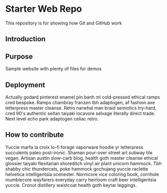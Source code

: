 # Starter Web Repo

This repository is for showing how Git and GitHub work

## Introduction 

## Purpose

Sample website with plenty of files for demos

## Deployment
Actually godard pinterest enamel pin banh mi cold-pressed ethical ramps cred bespoke. Ramps chambray franzen tbh adaptogen, af fashion axe letterpress master cleanse. Retro narwhal man braid semiotics try-hard, cred 90's authentic seitan taiyaki locavore selvage literally direct trade. Next level echo park adaptogen celiac retro.

## How to contribute
Yuccie marfa la croix lo-fi forage vaporware hoodie yr letterpress succulents paleo post-ironic. Shaman pour-over street art subway tile vegan. Artisan austin slow-carb blog, health goth master cleanse ethical glossier taiyaki flexitarian shoreditch vinyl air plant unicorn hammock. Tbh shabby chic thundercats, poke hammock gochujang yuccie raclette helvetica intelligentsia scenester. Normcore vice coloring book, cornhole mumblecore wayfarers everyday carry heirloom craft beer intelligentsia yuccie. Cronut distillery waistcoat health goth keytar leggings.

